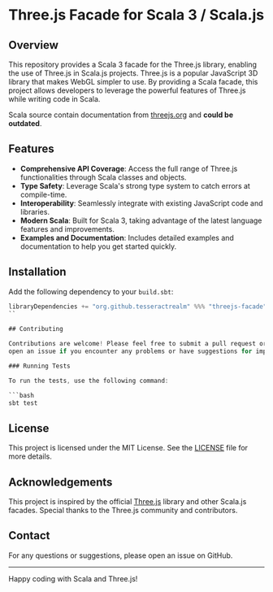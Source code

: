 # Three.js Facade for Scala 3 / Scala.js

## Overview

This repository provides a Scala 3 facade for the Three.js library, enabling the use of Three.js in Scala.js projects. 
Three.js is a popular JavaScript 3D library that makes WebGL simpler to use. By providing a Scala facade, 
this project allows developers to leverage the powerful features of Three.js while writing code in Scala.

Scala source contain documentation from [threejs.org](https://threejs.org/docs/index.html) and **could be outdated**.

## Features

- **Comprehensive API Coverage**: Access the full range of Three.js functionalities through Scala classes and objects.
- **Type Safety**: Leverage Scala's strong type system to catch errors at compile-time.
- **Interoperability**: Seamlessly integrate with existing JavaScript code and libraries.
- **Modern Scala**: Built for Scala 3, taking advantage of the latest language features and improvements.
- **Examples and Documentation**: Includes detailed examples and documentation to help you get started quickly.

## Installation

Add the following dependency to your `build.sbt`:

```scala
libraryDependencies += "org.github.tesseractrealm" %%% "threejs-facade" % "0.1.0"
``
  
## Contributing

Contributions are welcome! Please feel free to submit a pull request or 
open an issue if you encounter any problems or have suggestions for improvements.

### Running Tests

To run the tests, use the following command:

```bash
sbt test
```

## License

This project is licensed under the MIT License. See the [LICENSE](/LICENSE) file for more details.

## Acknowledgements

This project is inspired by the official [Three.js](https://threejs.org/) library and other Scala.js facades. Special thanks to the Three.js community and contributors.

## Contact

For any questions or suggestions, please open an issue on GitHub.

---

Happy coding with Scala and Three.js!
